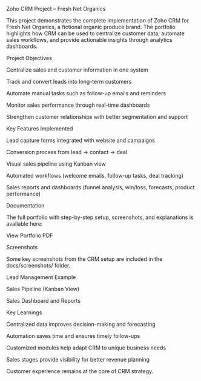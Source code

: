 Zoho CRM Project – Fresh Net Organics

This project demonstrates the complete implementation of Zoho CRM for Fresh Net Organics, a fictional organic produce brand. The portfolio highlights how CRM can be used to centralize customer data, automate sales workflows, and provide actionable insights through analytics dashboards.

Project Objectives

Centralize sales and customer information in one system

Track and convert leads into long-term customers

Automate manual tasks such as follow-up emails and reminders

Monitor sales performance through real-time dashboards

Strengthen customer relationships with better segmentation and support

Key Features Implemented

Lead capture forms integrated with website and campaigns

Conversion process from lead → contact → deal

Visual sales pipeline using Kanban view

Automated workflows (welcome emails, follow-up tasks, deal tracking)

Sales reports and dashboards (funnel analysis, win/loss, forecasts, product performance)

Documentation

The full portfolio with step-by-step setup, screenshots, and explanations is available here:

View Portfolio PDF

Screenshots

Some key screenshots from the CRM setup are included in the docs/screenshots/ folder.

Lead Management Example

Sales Pipeline (Kanban View)

Sales Dashboard and Reports

Key Learnings

Centralized data improves decision-making and forecasting

Automation saves time and ensures timely follow-ups

Customized modules help adapt CRM to unique business needs

Sales stages provide visibility for better revenue planning

Customer experience remains at the core of CRM strategy.

